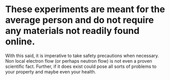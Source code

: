 # These experiments are meant for the average person and do not require any materials not readily found online. 

With this said, it is imperative to take safety precautions when necessary. Non local electron flow (or perhaps neutron flow) is not even a proven scientific fact. Further, if it does exist could pose all sorts of problems to your property and maybe even your health. 
